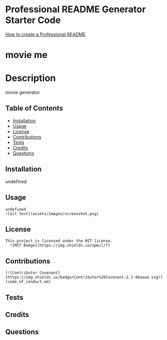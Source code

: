 # Professional README Generator Starter Code

[How to create a Professional README](./readme-guide.md)

# movie me

# Description

movie generator

## Table of Contents

- [Installation](#installation)
- [Usage](#usage)
- [License](#license)
- [Contributions](#contributions)
- [Tests](#tests)
- [Credits](#credits)
- [Questions](#questions)

## Installation

undefined

## Usage

    undefined
    ![alt text](assets/images/screenshot.png)

## License

    This project is licensed under the MIT license.
      ![MIT Badge](https://img.shields.io/npm/l/f)

## Contributions

    [![Contributor Covenant](https://img.shields.io/badge/Contributor%20Covenant-2.1-4baaaa.svg)](code_of_conduct.md)

## Tests

## Credits

## Questions
